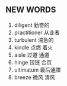 ## NEW WORDS

1. diligent 勤奋的
2. practitioner 从业者
3. turbulent 湍急的
4. kindle 点燃 着火
5. aisle 过道 通道
6. hinge 铰链 合页
7. ultimatum 最后通牒
8. breeze 微风 清风

